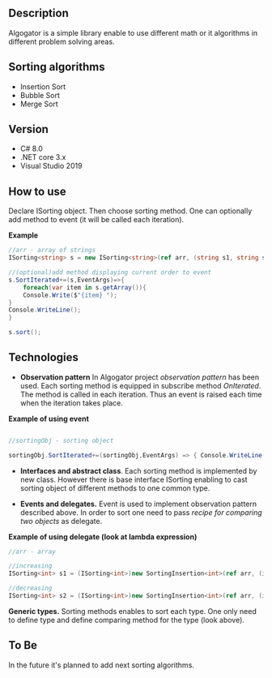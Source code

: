 ## Description
Algogator is a simple library enable to use different math or it algorithms in different problem solving areas. 

## Sorting algorithms
- Insertion Sort
- Bubble Sort
- Merge Sort

## Version
- C# 8.0
- .NET core 3.x
- Visual Studio 2019


## How to use

Declare ISorting<T> object. Then choose sorting method. One can optionally add method to event (it will be called each iteration).

**Example**

```C#
//arr - array of strings
ISorting<string> s = new ISorting<string>(ref arr, (string s1, string s2)=> {return s1.Length>s2.Length;});

//(optional)add method displaying current order to event
s.SortIterated+=(s,EventArgs)=>{
    foreach(var item in s.getArray()){
    Console.Write($"{item} ");
}
Console.WriteLine();
}

s.sort();
```
## Technologies
- **Observation pattern**
In Algogator project *observation pattern* has been used. Each sorting method is equipped in subscribe method *OnIterated*. The method is called in each iteration. Thus an event is raised each time when the iteration takes place.

**Example of using event**
```C#

//sortingObj - sorting object

sortingObj.SortIterated+=(sortingObj,EventArgs) => { Console.WriteLine("iteration"); };
```

- **Interfaces and abstract class**. Each sorting method is implemented by new class. However there is base interface ISorting enabling to cast sorting object of different methods to one common type.

- **Events and delegates.** Event is used to implement observation pattern described above. In order to sort one need to pass *recipe for comparing two objects* as delegate.

**Example of using delegate (look at lambda expression)**
```C#
//arr - array

//increasing
ISorting<int> s1 = (ISorting<int>)new SortingInsertion<int>(ref arr, (int x, int y) => { return x > y; });

//decreasing
ISorting<int> s2 = (ISorting<int>)new SortingInsertion<int>(ref arr, (int x, int y) => { return x < y; });
```

**Generic types.** Sorting methods enables to sort each type. One only need to define type and define comparing method for the type (look above).

## To Be
In the future it's planned to add next sorting algorithms.